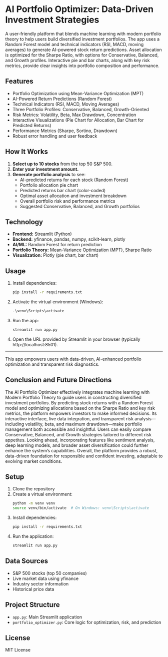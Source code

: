 # AI Portfolio Optimizer: Data-Driven Investment Strategies

A user-friendly platform that blends machine learning with modern portfolio theory to help users build diversified investment portfolios. The app uses a Random Forest model and technical indicators (RSI, MACD, moving averages) to generate AI-powered stock return predictions. Asset allocation is optimized for the Sharpe Ratio, with options for Conservative, Balanced, and Growth profiles. Interactive pie and bar charts, along with key risk metrics, provide clear insights into portfolio composition and performance.

## Features

- Portfolio Optimization using Mean-Variance Optimization (MPT)
- AI-Powered Return Predictions (Random Forest)
- Technical Indicators (RSI, MACD, Moving Averages)
- Three Portfolio Profiles: Conservative, Balanced, Growth-Oriented
- Risk Metrics: Volatility, Beta, Max Drawdown, Concentration
- Interactive Visualizations (Pie Chart for Allocation, Bar Chart for Predicted Returns)
- Performance Metrics (Sharpe, Sortino, Drawdown)
- Robust error handling and user feedback

## How It Works

1. **Select up to 10 stocks** from the top 50 S&P 500.
2. **Enter your investment amount.**
3. **Generate portfolio analysis** to see:
    - AI-predicted returns for each stock (Random Forest)
    - Portfolio allocation pie chart
    - Predicted returns bar chart (color-coded)
    - Optimal asset allocation and investment breakdown
    - Overall portfolio risk and performance metrics
    - Suggested Conservative, Balanced, and Growth portfolios

## Technology

- **Frontend:** Streamlit (Python)
- **Backend:** yfinance, pandas, numpy, scikit-learn, plotly
- **AI/ML:** Random Forest for return prediction
- **Portfolio Theory:** Mean-Variance Optimization (MPT), Sharpe Ratio
- **Visualization:** Plotly (pie chart, bar chart)

## Usage

1. Install dependencies:
   ```bash
   pip install -r requirements.txt
   ```
2. Activate the virtual environment (Windows):
   ```powershell
   .\venv\Scripts\activate
   ```
3. Run the app:
   ```bash
   streamlit run app.py
   ```
4. Open the URL provided by Streamlit in your browser (typically http://localhost:8501).

---

This app empowers users with data-driven, AI-enhanced portfolio optimization and transparent risk diagnostics.

## Conclusion and Future Directions

The AI Portfolio Optimizer effectively integrates machine learning with Modern Portfolio Theory to guide users in constructing diversified investment portfolios. By predicting stock returns with a Random Forest model and optimizing allocations based on the Sharpe Ratio and key risk metrics, the platform empowers investors to make informed decisions. Its interactive interface, live data integration, and transparent risk analysis—including volatility, beta, and maximum drawdown—make portfolio management both accessible and insightful. Users can easily compare Conservative, Balanced, and Growth strategies tailored to different risk appetites. Looking ahead, incorporating features like sentiment analysis, deep learning models, and broader asset diversification could further enhance the system’s capabilities. Overall, the platform provides a robust, data-driven foundation for responsible and confident investing, adaptable to evolving market conditions.

## Setup

1. Clone the repository
2. Create a virtual environment:
   ```bash
   python -m venv venv
   source venv/bin/activate  # On Windows: venv\Scripts\activate
   ```
3. Install dependencies:
   ```bash
   pip install -r requirements.txt
   ```
4. Run the application:
   ```bash
   streamlit run app.py
   ```

## Data Sources

- S&P 500 stocks (top 50 companies)
- Live market data using yfinance
- Industry sector information
- Historical price data

## Project Structure

- `app.py`: Main Streamlit application
- `portfolio_optimizer.py`: Core logic for optimization, risk, and prediction

## License

MIT License 